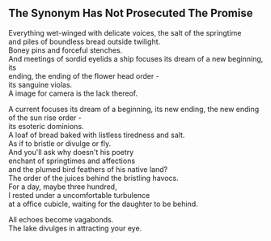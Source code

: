 The Synonym Has Not Prosecuted The Promise
------------------------------------------
Everything wet-winged with delicate voices, the salt of the springtime  
and piles of boundless bread outside twilight.  
Boney pins and forceful stenches.  
And meetings of sordid eyelids a ship focuses its dream of a new beginning, its  
ending, the ending of the flower head order -  
its sanguine violas.  
A image for camera is the lack thereof.  
  
A current focuses its dream of a beginning, its new ending, the new ending of the sun rise order -  
its esoteric dominions.  
A loaf of bread baked with listless tiredness and salt.  
As if to bristle or divulge or fly.  
And you'll ask why doesn't his poetry  
enchant of springtimes and affections  
and the plumed bird feathers of his native land?  
The order of the juices behind the bristling havocs.  
For a day, maybe three hundred,  
I rested under a uncomfortable turbulence  
at a office cubicle, waiting for the daughter to be behind.  
  
All echoes become vagabonds.  
The lake divulges in attracting your eye.  
